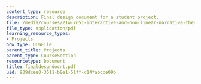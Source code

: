 ```yaml
---
content_type: resource
description: Final design document for a student project.
file: /media/courses/21w-765j-interactive-and-non-linear-narrative-theory-and-practice-spring-2004/909dcee03511b8e151ffc14fabcce09b_finaldesgndocnt.pdf
file_type: application/pdf
learning_resource_types:
- Projects
ocw_type: OCWFile
parent_title: Projects
parent_type: CourseSection
resourcetype: Document
title: finaldesgndocnt.pdf
uid: 909dcee0-3511-b8e1-51ff-c14fabcce09b
---
```

